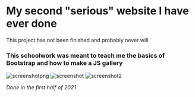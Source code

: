 # My second "serious" website I have ever done
This project has not been finished and probably never will.

### This schoolwork was meant to teach me the basics of Bootstrap and how to make a JS gallery
![screenshotpng](https://github.com/Raytreq/MySecondWebsite/assets/136091294/26737003-10cc-4877-a403-dfe71505efb1)
![screenshot](https://github.com/Raytreq/MySecondWebsite/assets/136091294/7646085b-d3c7-4037-b192-4b82876180f8)
![screenshot2](https://github.com/Raytreq/MySecondWebsite/assets/136091294/b3b0bf65-b74c-4ee0-b1f5-e046f4380463)

*Done in the first half of 2021*
